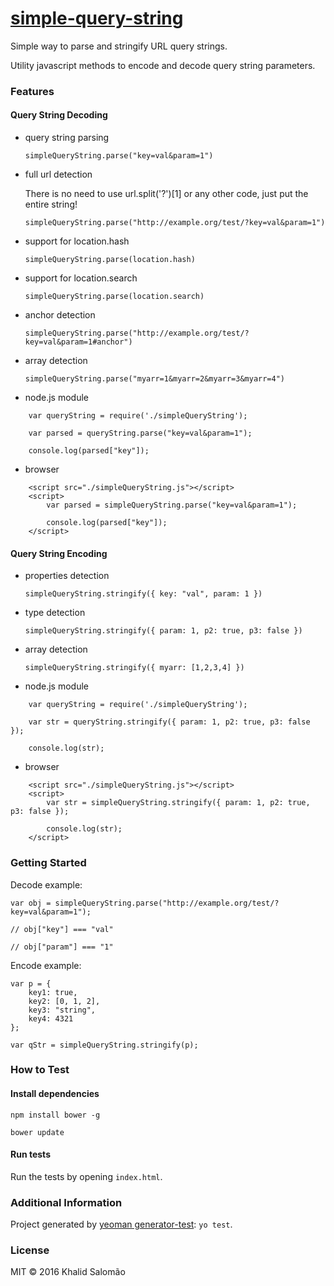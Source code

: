 # [simple-query-string](https://github.com/khalidsalomao/simple-query-string)

Simple way to parse and stringify URL query strings.

Utility javascript methods to encode and decode query string parameters.


### Features

#### Query String Decoding

* query string parsing

    `simpleQueryString.parse("key=val&param=1")`


* full url detection

    There is no need to use url.split('?')[1] or any other code, just put the entire string!

    `simpleQueryString.parse("http://example.org/test/?key=val&param=1")`



* support for location.hash 
    
    `simpleQueryString.parse(location.hash)`


* support for location.search
    
    `simpleQueryString.parse(location.search)`


* anchor detection
    
    `simpleQueryString.parse("http://example.org/test/?key=val&param=1#anchor")`


* array detection
    
    `simpleQueryString.parse("myarr=1&myarr=2&myarr=3&myarr=4")`


* node.js module

```
    var queryString = require('./simpleQueryString');

    var parsed = queryString.parse("key=val&param=1");
    
    console.log(parsed["key"]);

```


* browser

```
    <script src="./simpleQueryString.js"></script>
    <script>
        var parsed = simpleQueryString.parse("key=val&param=1");
            
        console.log(parsed["key"]);
    </script>
```

#### Query String Encoding

* properties detection

    `simpleQueryString.stringify({ key: "val", param: 1 })`


* type detection

    `simpleQueryString.stringify({ param: 1, p2: true, p3: false })`


* array detection

    `simpleQueryString.stringify({ myarr: [1,2,3,4] })`



* node.js module

```
    var queryString = require('./simpleQueryString');

    var str = queryString.stringify({ param: 1, p2: true, p3: false });
    
    console.log(str);

```


* browser

```
    <script src="./simpleQueryString.js"></script>
    <script>
        var str = simpleQueryString.stringify({ param: 1, p2: true, p3: false });
            
        console.log(str);
    </script>
```


### Getting Started

Decode example:
```
var obj = simpleQueryString.parse("http://example.org/test/?key=val&param=1");

// obj["key"] === "val"

// obj["param"] === "1"

```


Encode example:
```
var p = {
    key1: true,
    key2: [0, 1, 2],
    key3: "string",
    key4: 4321
};

var qStr = simpleQueryString.stringify(p);

```


### How to Test


#### Install dependencies

`npm install bower -g`

`bower update`


#### Run tests

Run the tests by opening `index.html`.


### Additional Information

Project generated by [yeoman generator-test](https://github.com/phillipalexander/generator-test): `yo test`.


### License

MIT © 2016 Khalid Salomão

